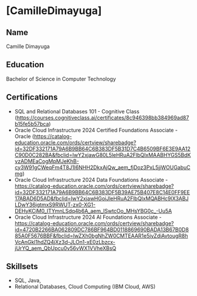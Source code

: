 # [CamilleDimayuga]

## Name
Camille Dimayuga
## Education
Bachelor of Science in Computer Technology

## Certifications
- SQL and Relational Databases 101 - Cognitive Class (https://courses.cognitiveclass.ai/certificates/8c946398bb384969ad87b15fe5b57bca)
- Oracle Cloud Infrastructure 2024 Certified Foundations Associate - Oracle (https://catalog-education.oracle.com/ords/certview/sharebadge?id=32DF332171A79A6B9BB64C6B383DF5B31D7C4B6509BF6E3E9AA12C90D0C282BA&fbclid=IwY2xjawG80L5leHRuA2FlbQIxMAABHYGS5BdKvzADMEaCogMpMJeKhB-cy3W91gCWeqFm4T8J1I6NHH2DkxAjQw_aem_fjDoz3PxL5jjWOUGabuCmg)
- Oracle Cloud Infrastructure 2024 Data Foundations Associate - https://catalog-education.oracle.com/ords/certview/sharebadge?id=32DF332171A79A6B9BB64C6B383DF5B39AE75B407E8C14E0FF9EE17ABAD6D5AD&fbclid=IwY2xjawHGoiJleHRuA2FlbQIxMQABHc9lX3ABJLDwY36jgtmxS9RWUT-zx0-XG1-DEHyKCjM0_ITYmnLSdq4b6A_aem_lSwtcOo_MHsYBG0c_-Uu5A
- Oracle Cloud Infrastructure 2024 AI Foundations Associate - https://catalog-education.oracle.com/ords/certview/sharebadge?id=4720B2266BA062809DC786BF964BD0118869690BADA13B67B0D885A0F5676BBF&fbclid=IwZXh0bgNhZW0CMTEAAR1e5jyZdiAvtougR8hVcAnGkl1hdZQ4jXz3d-JLOn1-xE0zLbzcx-jUrYQ_aem_QbUpcu0v56vWX1VVheXBsQ

## Skillsets
- SQL, Java, 
- Relational Databases, Cloud Computing (IBM Cloud, AWS)
